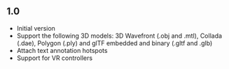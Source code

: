 ## 1.0

- Initial version
- Support the following 3D models: 3D Wavefront (.obj and .mtl), Collada (.dae), Polygon (.ply) and glTF embedded and binary (.gltf and .glb)
- Attach text annotation hotspots
- Support for VR controllers
